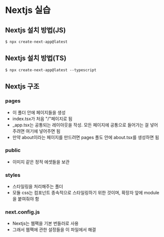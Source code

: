 # Nextjs 실습
## Nextjs 설치 방법(JS)
```
$ npx create-next-app@latest
```
## Nextjs 설치 방법(TS)
```
$ npx create-next-app@latest --typescript
```

## Nextjs 구조
### pages 
- 이 폴더 안에 페이지들을 생성
- index.tsx가 처음 "/"페이지로 됨
- _app.tsx는 공통되는 레이아웃을 작성. 모든 페이지에 공통으로 들어가는 걸 넣어주려면 여기에 넣어주면 됨
- 만약 about이라는 페이지를 만드려면 pages 폴도 안에 about.tsx를 생성하면 됨
### public
- 이미지 같은 정적 에셋들을 보관
### styles
- 스타일링을 처리해주는 폴더
- 모듈 css는 컴포넌트 종속적으로 스타일링하기 위한 것이며, 확장자 앞에 module을 붙여줘야 함
### next.config.js
- Nextjs는 웹팩을 기본 번들러로 사용
- 그래서 웹팩에 관한 설정들을 이 파일에서 해결
